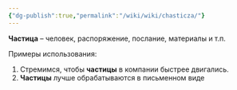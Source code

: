 ```yaml
---
{"dg-publish":true,"permalink":"/wiki/wiki/chasticza/"}
---
```



**Частица** – человек, распоряжение, послание, материалы и т.п.

Примеры использования: 
1. Стремимся, чтобы **частицы** в компании быстрее двигались.
2. **Частицы** лучше обрабатываются в письменном виде